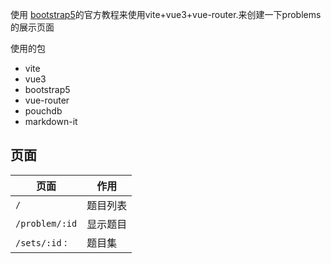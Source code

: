 
使用 [bootstrap5](https://getbootstrap.com/docs/5.2/getting-started/vite/)的官方教程来使用vite+vue3+vue-router.来创建一下problems的展示页面


使用的包

- vite
- vue3
- bootstrap5
- vue-router
- pouchdb
- markdown-it

## 页面

| 页面 | 作用|
|--------------- | --------------- |
| `/` | 题目列表   |
| `/problem/:id` |显示题目|
| `/sets/:id` : | 题目集|

